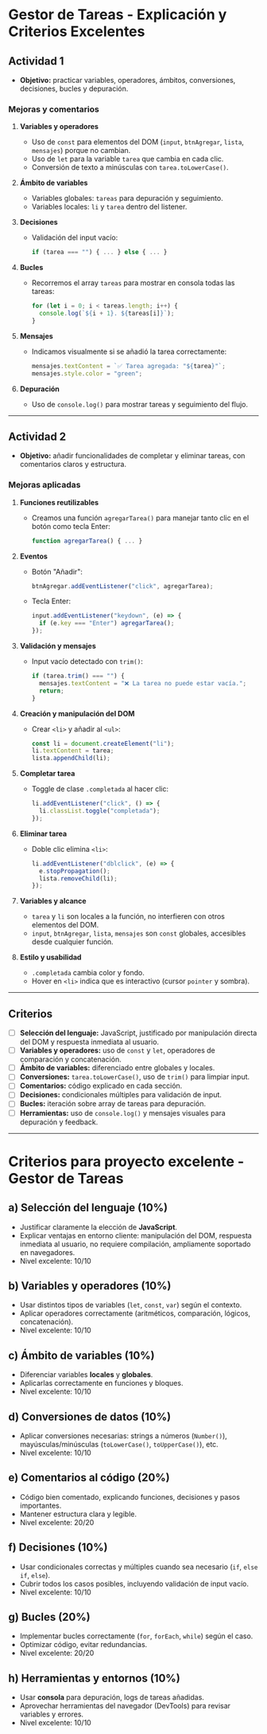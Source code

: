 # Gestor de Tareas - Explicación y Criterios Excelentes

## Actividad 1

- **Objetivo:** practicar variables, operadores, ámbitos, conversiones, decisiones, bucles y depuración.

### Mejoras y comentarios

1. **Variables y operadores**
   - Uso de `const` para elementos del DOM (`input`, `btnAgregar`, `lista`, `mensajes`) porque no cambian.
   - Uso de `let` para la variable `tarea` que cambia en cada clic.
   - Conversión de texto a minúsculas con `tarea.toLowerCase()`.

2. **Ámbito de variables**
   - Variables globales: `tareas` para depuración y seguimiento.
   - Variables locales: `li` y `tarea` dentro del listener.

3. **Decisiones**
   - Validación del input vacío:
     ```js
     if (tarea === "") { ... } else { ... }
     ```

4. **Bucles**
   - Recorremos el array `tareas` para mostrar en consola todas las tareas:
     ```js
     for (let i = 0; i < tareas.length; i++) {
       console.log(`${i + 1}. ${tareas[i]}`);
     }
     ```

5. **Mensajes**
   - Indicamos visualmente si se añadió la tarea correctamente:
     ```js
     mensajes.textContent = `✅ Tarea agregada: "${tarea}"`;
     mensajes.style.color = "green";
     ```

6. **Depuración**
   - Uso de `console.log()` para mostrar tareas y seguimiento del flujo.

---

## Actividad 2

- **Objetivo:** añadir funcionalidades de completar y eliminar tareas, con comentarios claros y estructura.

### Mejoras aplicadas

1. **Funciones reutilizables**
   - Creamos una función `agregarTarea()` para manejar tanto clic en el botón como tecla Enter:
     ```js
     function agregarTarea() { ... }
     ```

2. **Eventos**
   - Botón "Añadir":
     ```js
     btnAgregar.addEventListener("click", agregarTarea);
     ```
   - Tecla Enter:
     ```js
     input.addEventListener("keydown", (e) => {
       if (e.key === "Enter") agregarTarea();
     });
     ```

3. **Validación y mensajes**
   - Input vacío detectado con `trim()`:
     ```js
     if (tarea.trim() === "") {
       mensajes.textContent = "❌ La tarea no puede estar vacía.";
       return;
     }
     ```

4. **Creación y manipulación del DOM**
   - Crear `<li>` y añadir al `<ul>`:
     ```js
     const li = document.createElement("li");
     li.textContent = tarea;
     lista.appendChild(li);
     ```

5. **Completar tarea**
   - Toggle de clase `.completada` al hacer clic:
     ```js
     li.addEventListener("click", () => {
       li.classList.toggle("completada");
     });
     ```

6. **Eliminar tarea**
   - Doble clic elimina `<li>`:
     ```js
     li.addEventListener("dblclick", (e) => {
       e.stopPropagation();
       lista.removeChild(li);
     });
     ```

7. **Variables y alcance**
   - `tarea` y `li` son locales a la función, no interfieren con otros elementos del DOM.
   - `input`, `btnAgregar`, `lista`, `mensajes` son `const` globales, accesibles desde cualquier función.

8. **Estilo y usabilidad**
   - `.completada` cambia color y fondo.
   - Hover en `<li>` indica que es interactivo (cursor `pointer` y sombra).

---

## Criterios

- [ ] **Selección del lenguaje:** JavaScript, justificado por manipulación directa del DOM y respuesta inmediata al usuario. 
- [ ] **Variables y operadores:** uso de `const` y `let`, operadores de comparación y concatenación. 
- [ ] **Ámbito de variables:** diferenciado entre globales y locales. 
- [ ] **Conversiones:** `tarea.toLowerCase()`, uso de `trim()` para limpiar input. 
- [ ] **Comentarios:** código explicado en cada sección. 
- [ ] **Decisiones:** condicionales múltiples para validación de input. 
- [ ] **Bucles:** iteración sobre array de tareas para depuración. 
- [ ] **Herramientas:** uso de `console.log()` y mensajes visuales para depuración y feedback. 

---

# Criterios para proyecto excelente - Gestor de Tareas

## a) Selección del lenguaje (10%)
- Justificar claramente la elección de **JavaScript**.
- Explicar ventajas en entorno cliente: manipulación del DOM, respuesta inmediata al usuario, no requiere compilación, ampliamente soportado en navegadores.
- Nivel excelente: 10/10

## b) Variables y operadores (10%)
- Usar distintos tipos de variables (`let`, `const`, `var`) según el contexto.
- Aplicar operadores correctamente (aritméticos, comparación, lógicos, concatenación).
- Nivel excelente: 10/10

## c) Ámbito de variables (10%)
- Diferenciar variables **locales** y **globales**.
- Aplicarlas correctamente en funciones y bloques.
- Nivel excelente: 10/10

## d) Conversiones de datos (10%)
- Aplicar conversiones necesarias: strings a números (`Number()`), mayúsculas/minúsculas (`toLowerCase()`, `toUpperCase()`), etc.
- Nivel excelente: 10/10

## e) Comentarios al código (20%)
- Código bien comentado, explicando funciones, decisiones y pasos importantes.
- Mantener estructura clara y legible.
- Nivel excelente: 20/20

## f) Decisiones (10%)
- Usar condicionales correctas y múltiples cuando sea necesario (`if`, `else if`, `else`).
- Cubrir todos los casos posibles, incluyendo validación de input vacío.
- Nivel excelente: 10/10

## g) Bucles (20%)
- Implementar bucles correctamente (`for`, `forEach`, `while`) según el caso.
- Optimizar código, evitar redundancias.
- Nivel excelente: 20/20

## h) Herramientas y entornos (10%)
- Usar **consola** para depuración, logs de tareas añadidas.
- Aprovechar herramientas del navegador (DevTools) para revisar variables y errores.
- Nivel excelente: 10/10

